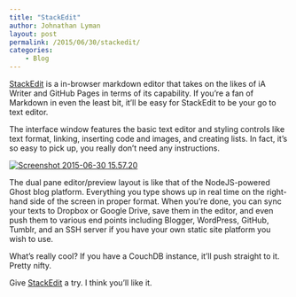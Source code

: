 ```yaml
---
title: "StackEdit"
author: Johnathan Lyman
layout: post
permalink: /2015/06/30/stackedit/
categories:
    - Blog
---
```


[StackEdit](http://stackedit.io) is a in-browser markdown editor that takes on the likes of iA Writer and GitHub Pages in terms of its capability. If you’re a fan of Markdown in even the least bit, it’ll be easy for StackEdit to be your go to text editor.

The interface window features the basic text editor and styling controls like text format, linking, inserting code and images, and creating lists. In fact, it’s so easy to pick up, you really don’t need any instructions.

[![Screenshot 2015-06-30 15.57.20](https://i1.wp.com/johnathanlyman.com/wp-content/uploads/2015/06/Screenshot-2015-06-30-15.57.20.png?resize=882%2C559)](https://i1.wp.com/johnathanlyman.com/wp-content/uploads/2015/06/Screenshot-2015-06-30-15.57.20.png)

The dual pane editor/preview layout is like that of the NodeJS-powered Ghost blog platform. Everything you type shows up in real time on the right-hand side of the screen in proper format. When you’re done, you can sync your texts to Dropbox or Google Drive, save them in the editor, and even push them to various end points including Blogger, WordPress, GitHub, Tumblr, and an SSH server if you have your own static site platform you wish to use.

What’s really cool? If you have a CouchDB instance, it’ll push straight to it. Pretty nifty.

Give [StackEdit](http://stackedit.io) a try. I think you’ll like it.

